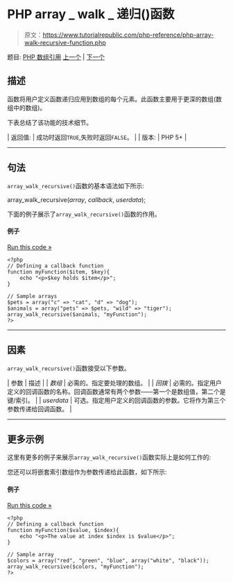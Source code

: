 # PHP array _ walk _ 递归()函数

> 原文：<https://www.tutorialrepublic.com/php-reference/php-array-walk-recursive-function.php>

题目: [PHP 数组引用](php-array-functions.php) [上一个](php-array-walk-function.php) | [下一个](php-array-function.php)

## 描述

函数将用户定义函数递归应用到数组的每个元素。此函数主要用于更深的数组(数组中的数组)。

下表总结了该功能的技术细节。

| 返回值: | 成功时返回`TRUE`,失败时返回`FALSE`。 |
| 版本: | PHP 5+ |

* * *

## 句法

`array_walk_recursive()`函数的基本语法如下所示:

array_walk_recursive(*array*, *callback*, *userdata*);

下面的例子展示了`array_walk_recursive()`函数的作用。

#### 例子

[Run this code »](../codelab.php?topic=php&file=apply-a-function-to-every-element-of-an-array-recursively "Run this code to view the output")

```
<?php
// Defining a callback function
function myFunction($item, $key){
    echo "<p>$key holds $item</p>";
}

// Sample arrays
$pets = array("c" => "cat", "d" => "dog");
$animals = array("pets" => $pets, "wild" => "tiger");
array_walk_recursive($animals, "myFunction");
?>
```

* * *

## 因素

`array_walk_recursive()`函数接受以下参数。

| 参数 | 描述 |
| *数组* | 必需的。指定要处理的数组。 |
| *回拨* | 必需的。指定用户定义的回调函数的名称。回调函数通常有两个参数——第一个是数组值，第二个是键/索引。 |
| *userdata* | 可选。指定用户定义的回调函数的参数。它将作为第三个参数传递给回调函数。 |

* * *

## 更多示例

这里有更多的例子来展示`array_walk_recursive()`函数实际上是如何工作的:

您还可以将嵌套索引数组作为参数传递给此函数，如下所示:

#### 例子

[Run this code »](../codelab.php?topic=php&file=apply-a-function-to-each-element-of-deeply-nested-array "Run this code to view the output")

```
<?php
// Defining a callback function
function myFunction($value, $index){
    echo "<p>The value at index $index is $value</p>";
}

// Sample array
$colors = array("red", "green", "blue", array("white", "black"));
array_walk_recursive($colors, "myFunction");
?>
```